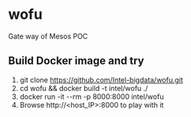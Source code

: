 wofu
======================
Gate way of Mesos POC

Build Docker image and try
--------------------------
1. git clone https://github.com/Intel-bigdata/wofu.git
2. cd wofu && docker build -t intel/wofu ./
3. docker run -it --rm -p 8000:8000 intel/wofu
4. Browse http://<host_IP>:8000 to play with it
